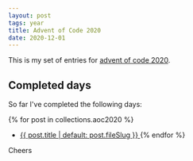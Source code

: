 ```yaml
---
layout: post
tags: year
title: Advent of Code 2020
date: 2020-12-01
---
```

This is my set of entries for [advent of code 2020](https://www.adventofcode.com/2020).

## Completed days
  So far I've completed the following days:

{% for post in collections.aoc2020 %}
  * [ {{ post.title | default: post.fileSlug }} ]({{post.url}})
{% endfor %}

Cheers
